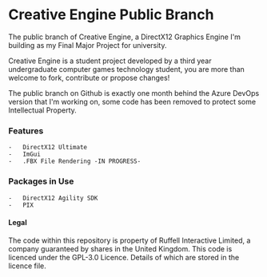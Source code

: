 # Creative Engine Public Branch
The public branch of Creative Engine, a DirectX12 Graphics Engine I'm building as my Final Major Project for university.

Creative Engine is a student project developed by a third year undergraduate computer games technology student, you are more than welcome to fork, contribute or propose changes!

The public branch on Github is exactly one month behind the Azure DevOps version that I'm working on, some code has been removed to protect some Intellectual Property.

### Features
    -   DirectX12 Ultimate
    -   ImGui
    -   .FBX File Rendering -IN PROGRESS-

### Packages in Use
    -   DirectX12 Agility SDK
    -   PIX
  
#### Legal
The code within this repository is property of Ruffell Interactive Limited, a company guaranteed by shares in the United Kingdom. 
This code is licenced under the GPL-3.0 Licence. Details of which are stored in the licence file.

